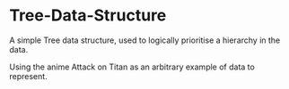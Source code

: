 # Tree-Data-Structure
A simple Tree data structure, used to logically prioritise a hierarchy in the data.

Using the anime Attack on Titan as an arbitrary example of data to represent. 
